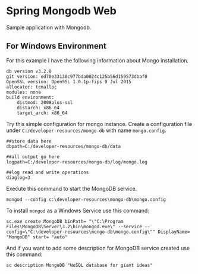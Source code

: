 # Spring Mongodb Web

Sample application with Mongodb.

## For Windows Environment

For this example I have the following information about Mongo installation.

```
db version v3.2.8
git version: ed70e33130c977bda0024c125b56d159573dbaf0
OpenSSL version: OpenSSL 1.0.1p-fips 9 Jul 2015
allocator: tcmalloc
modules: none
build environment:
    distmod: 2008plus-ssl
    distarch: x86_64
    target_arch: x86_64
```

Try this simple configuration for mongo instance.
Create a configuration file under `C:/developer-resources/mongo-db` with name `mongo.config`.

```
##store data here
dbpath=C:/developer-resources/mongo-db/data

##all output go here
logpath=C:/developer-resources/mongo-db/log/mongo.log

##log read and write operations
diaglog=3
```

Execute this command to start the MongoDB service.

```
mongod --config c:\developer-resources\mongo-db\mongo.config
```

To install `mongod` as a Windows Service use this command:

```
sc.exe create MongoDB binPath= "\"C:\Program Files\MongoDB\Server\3.2\bin\mongod.exe\" --service --config=\"C:\developer-resources\mongo-db\mongo.config\"" DisplayName= "MongoDB" start= "auto"
```

And if you want to add some description for MongoDB service created use this command:

```
sc description MongoDB "NoSQL database for giant ideas"
```